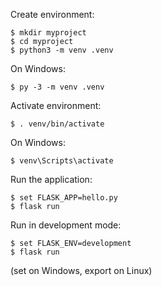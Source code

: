 Create environment:

```
$ mkdir myproject
$ cd myproject
$ python3 -m venv .venv
```

On Windows:

```
$ py -3 -m venv .venv
```

Activate environment:

```
$ . venv/bin/activate
```

On Windows:

```
$ venv\Scripts\activate
```



Run the application:

```
$ set FLASK_APP=hello.py
$ flask run
```

Run in development mode:

```
$ set FLASK_ENV=development
$ flask run
```

(set on Windows, export on Linux)

